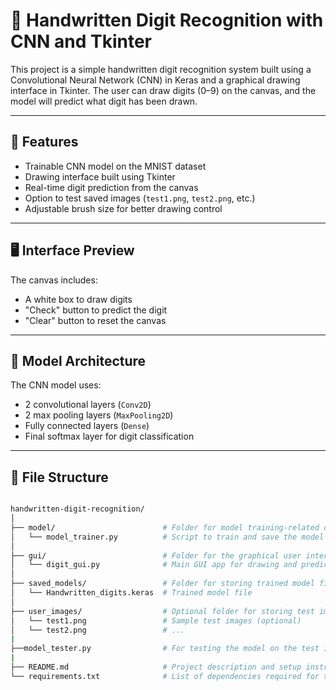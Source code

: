 # 🧠 Handwritten Digit Recognition with CNN and Tkinter

This project is a simple handwritten digit recognition system built using a Convolutional Neural Network (CNN) in Keras and a graphical drawing interface in Tkinter. The user can draw digits (0–9) on the canvas, and the model will predict what digit has been drawn.

---

## 🚀 Features

- Trainable CNN model on the MNIST dataset
- Drawing interface built using Tkinter
- Real-time digit prediction from the canvas
- Option to test saved images (`test1.png`, `test2.png`, etc.)
- Adjustable brush size for better drawing control

---

## 🖥️ Interface Preview

The canvas includes:
- A white box to draw digits
- "Check" button to predict the digit
- "Clear" button to reset the canvas

---

## 🧠 Model Architecture

The CNN model uses:

- 2 convolutional layers (`Conv2D`)
- 2 max pooling layers (`MaxPooling2D`)
- Fully connected layers (`Dense`)
- Final softmax layer for digit classification

---

## 📁 File Structure

```bash

handwritten-digit-recognition/
│
├── model/                        # Folder for model training-related code
│   └── model_trainer.py          # Script to train and save the model
│
├── gui/                          # Folder for the graphical user interface
│   └── digit_gui.py              # Main GUI app for drawing and prediction
│
├── saved_models/                 # Folder for storing trained model files
│   └── Handwritten_digits.keras  # Trained model file
│
├── user_images/                  # Optional folder for storing test images
│   └── test1.png                 # Sample test images (optional)
│   └── test2.png                 # ...
|
├──model_tester.py                # For testing the model on the test images
|
├── README.md                     # Project description and setup instructions
└── requirements.txt              # List of dependencies required for the project

```
